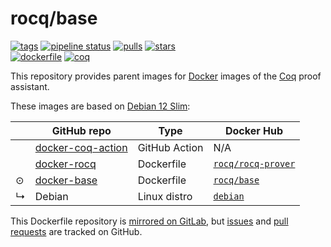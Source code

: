 # rocq/base

[![tags](https://img.shields.io/badge/tags%20on-docker%20hub-blue.svg)](https://hub.docker.com/r/rocq/base#supported-tags "Supported tags on Docker Hub")
[![pipeline status](https://gitlab.com/coq-community/docker-base/badges/master/pipeline.svg)](https://gitlab.com/coq-community/docker-base/-/pipelines)
[![pulls](https://img.shields.io/docker/pulls/rocq/base.svg)](https://hub.docker.com/r/rocq/base "Number of pulls from Docker Hub")
[![stars](https://img.shields.io/docker/stars/rocq/base.svg)](https://hub.docker.com/r/rocq/base "Star the image on Docker Hub")  
[![dockerfile](https://img.shields.io/badge/dockerfile%20on-github-blue.svg)](https://github.com/coq-community/docker-base "Dockerfile source repository")
[![coq](https://img.shields.io/badge/see%20also-rocq%2Frocq--prover-brightgreen.svg)](https://hub.docker.com/r/rocq/rocq-prover "Docker images of Rocq")

This repository provides parent images for [Docker](https://www.docker.com/) images of the [Coq](https://github.com/coq/coq) proof assistant.

These images are based on [Debian 12 Slim](https://hub.docker.com/_/debian/):

|   | GitHub repo                                                             | Type          | Docker Hub                                                       |
|---|-------------------------------------------------------------------------|---------------|------------------------------------------------------------------|
|   | [docker-coq-action](https://github.com/coq-community/docker-coq-action) | GitHub Action | N/A                                                              |
|   | [docker-rocq](https://github.com/coq-community/docker-rocq)             | Dockerfile    | [`rocq/rocq-prover`](https://hub.docker.com/r/rocq/rocq-prover/) |
| ⊙ | [docker-base](https://github.com/coq-community/docker-base)             | Dockerfile    | [`rocq/base`](https://hub.docker.com/r/rocq/base/)               |
| ↳ | Debian                                                                  | Linux distro  | [`debian`](https://hub.docker.com/_/debian/)                     |

This Dockerfile repository is [mirrored on GitLab](https://gitlab.com/coq-community/docker-base), but [issues](https://github.com/coq-community/docker-base/issues) and [pull requests](https://github.com/coq-community/docker-base/pulls) are tracked on GitHub.

<!-- tags -->
